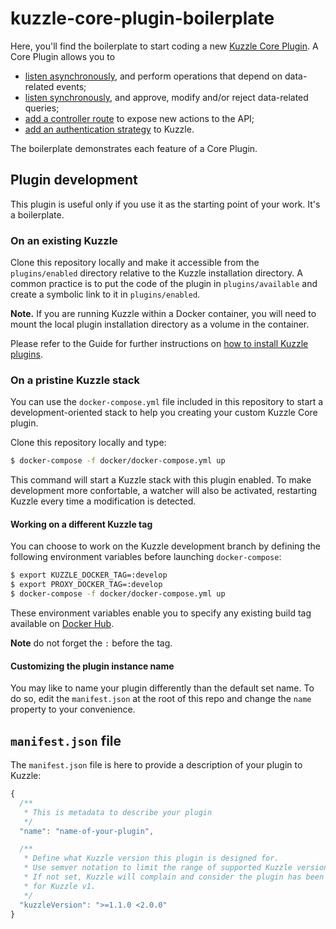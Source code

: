 # kuzzle-core-plugin-boilerplate

Here, you'll find the boilerplate to start coding a new [Kuzzle Core Plugin](http://docs.kuzzle.io/guide/essentials/plugins/). A Core Plugin allows you to

* [listen asynchronously](http://docs.kuzzle.io/plugins-reference/plugins-features/adding-hooks), and perform operations that depend on data-related events;
* [listen synchronously](http://docs.kuzzle.io/plugins-reference/plugins-features/adding-pipes), and approve, modify and/or reject data-related queries;
* [add a controller route](http://docs.kuzzle.io/plugins-reference/plugins-features/adding-controllers) to expose new actions to the API;
* [add an authentication strategy](http://docs.kuzzle.io/plugins-reference/plugins-features/adding-authentication-strategy) to Kuzzle.

The boilerplate demonstrates each feature of a Core Plugin.

## Plugin development

This plugin is useful only if you use it as the starting point of your work. It's a boilerplate.

### On an existing Kuzzle

Clone this repository locally and make it accessible from the `plugins/enabled` directory relative to the Kuzzle installation directory. A common practice is to put the code of the plugin in `plugins/available` and create a symbolic link to it in `plugins/enabled`.

**Note.** If you are running Kuzzle within a Docker container, you will need to mount the local plugin installation directory as a volume in the container.

Please refer to the Guide for further instructions on [how to install Kuzzle plugins](http://docs.kuzzle.io/guide/essentials/plugins/#managing-plugins).

### On a pristine Kuzzle stack

You can use the `docker-compose.yml` file included in this repository to start a development-oriented stack to help you creating your custom Kuzzle Core plugin.

Clone this repository locally and type:

```bash
$ docker-compose -f docker/docker-compose.yml up
```

This command will start a Kuzzle stack with this plugin enabled. To make development more confortable, a watcher will also be activated, restarting Kuzzle every time a modification is detected.

#### Working on a different Kuzzle tag

You can choose to work on the Kuzzle development branch by defining the following environment variables before launching `docker-compose`:

```bash
$ export KUZZLE_DOCKER_TAG=:develop
$ export PROXY_DOCKER_TAG=:develop
$ docker-compose -f docker/docker-compose.yml up
```

These environment variables enable you to specify any existing build tag available on [Docker Hub](https://hub.docker.com/r/kuzzleio/kuzzle/tags/).

**Note** do not forget the `:` before the tag.

#### Customizing the plugin instance name

You may like to name your plugin differently than the default set name. To do so, edit the `manifest.json` at the root of this repo and change the `name` property to your convenience.


## `manifest.json` file

The `manifest.json` file is here to provide a description of your plugin to Kuzzle:

```js
{
  /**
   * This is metadata to describe your plugin
   */
  "name": "name-of-your-plugin",

  /**
   * Define what Kuzzle version this plugin is designed for.
   * Use semver notation to limit the range of supported Kuzzle versions.
   * If not set, Kuzzle will complain and consider the plugin has been designed
   * for Kuzzle v1.
   */
  "kuzzleVersion": ">=1.1.0 <2.0.0"
}
```
